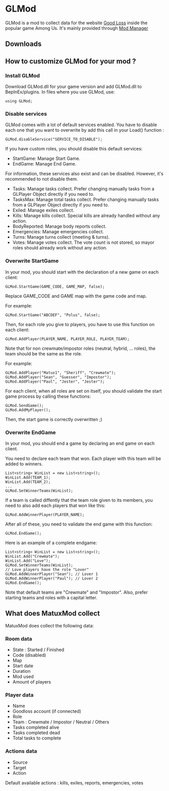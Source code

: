 # GLMod

GLMod is a mod to collect data for the website [Good Loss](https://goodloss.fr) inside the popular game Among Us.
It's mainly provided through [Mod Manager](https://goodloss.fr/github)

## Downloads



## How to customize GLMod for your mod ?

### Install GLMod

Download GLMod.dll for your game version and add GLMod.dll to BepInEx/plugins.
In files where you use GLMod, use:
```
using GLMod;
```

### Disable services

GLMod comes with a lot of default services enabled. You have to disable each one that you want to overwrite by add this call in your Load() function :

```
GLMod.disableService("SERVICE_TO_DISABLE");
```

If you have custom roles, you should disable this default services:

- StartGame: Manage Start Game.
- EndGame: Manage End Game.

For information, these services also exist and can be disabled. However, it's recommended to not disable them.

- Tasks: Manage tasks collect. Prefer changing manually tasks from a GLPlayer Object directly if you need to.
- TasksMax: Manage total tasks collect. Prefer changing manually tasks from a GLPlayer Object directly if you need to.
- Exiled: Manage exiles collect.
- Kills: Manage kills collect. Special kills are already handled without any action.
- BodyReported: Manage body reports collect.
- Emergencies: Manage emergencies collect.
- Turns: Manage turns collect (meeting & turns).
- Votes: Manage votes collect. The vote count is not stored, so mayor roles should already work without any action.

### Overwrite StartGame

In your mod, you should start with the declaration of a new game on each client:

```
GLMod.StartGame(GAME_CODE, GAME_MAP, false);
```

Replace GAME_CODE and GAME map with the game code and map.

For example:

```
GLMod.StartGame("ABCDEF", "Polus", false);
```

Then, for each role you give to players, you have to use this function on each client:

```
GLMod.AddPlayer(PLAYER_NAME, PLAYER_ROLE, PLAYER_TEAM);
```

Note that for non crewmate/impostor roles (neutral, hybrid, ... roles), the team should be the same as the role.

For example:

```
GLMod.AddPlayer("Matux1", "Sheriff", "Crewmate");
GLMod.AddPlayer("Sean", "Guesser", "Impostor");
GLMod.AddPlayer("Paul", "Jester", "Jester");
```

For each client, when all roles are set on itself, you should validate the start game process by calling these functions:

```
GLMod.SendGame();
GLMod.AddMyPlayer();
```

Then, the start game is correctly overwritten ;)

### Overwrite EndGame

In your mod, you should end a game by declaring an end game on each client.

You need to declare each team that won. Each player with this team will be added to winners.

```
List<string> WinList = new List<string>();
WinList.Add(TEAM_1);
WinList.Add(TEAM_2);
...
GLMod.SetWinnerTeams(WinList);
```

If a team is called diffently that the team role given to its members, you need to also add each players that won like this:

```
GLMod.AddWinnerPlayer(PLAYER_NAME);
```

After all of these, you need to validate the end game with this function:

```
GLMod.EndGame();
```

Here is an example of a complete endgame:

```
List<string> WinList = new List<string>();
WinList.Add("Crewmate");
WinList.Add("Love");
GLMod.SetWinnerTeams(WinList);
// Love players have the role "Lover"
GLMod.AddWinnerPlayer("Sean"); // Lover 1
GLMod.AddWinnerPlayer("Paul"); // Lover 2
GLMod.EndGame();
```

Note that default teams are "Crewmate" and "Impostor". Also, prefer starting teams and roles with a capital letter.

## What does MatuxMod collect

MatuxMod does collect the following data:

### Room data

- State : Started / Finished
- Code (disabled)
- Map
- Start date
- Duration
- Mod used
- Amount of players

### Player data

- Name
- Goodloss account (if connected)
- Role
- Team : Crewmate / Impostor / Neutral / Others
- Tasks completed alive
- Tasks completed dead
- Total tasks to complete

### Actions data

- Source
- Target
- Action

Default available actions : kills, exiles, reports, emergencies, votes
